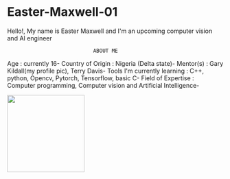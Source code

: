 # Easter-Maxwell-01

Hello!, My name is Easter Maxwell and I'm an upcoming computer vision and  AI engineer

                                ABOUT ME
 Age : currently 16-
 Country of Origin : Nigeria (Delta state)-
 Mentor(s) : Gary Kildall(my profile pic), Terry Davis-
 Tools I'm currently learning : C++, python, Opencv, Pytorch, Tensorflow, basic C-
 Field of Expertise : Computer programming, Computer vision and Artificial Intelligence-
 
<img height="180em" src="https://github-readme-stats.vercel.app/api?username=Easter-Maxwell-01&show_icons=true&hide_border=true&&count_private=true&include_all_commits=true" />
